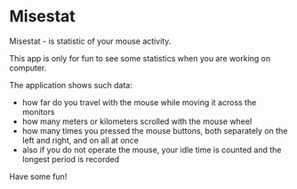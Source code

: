 # Misestat
Misestat - is statistic of your mouse activity.

This app is only for fun to see some statistics when you are working on computer.

The application shows such data:
- how far do you travel with the mouse while moving it across the monitors
- how many meters or kilometers scrolled with the mouse wheel
- how many times you pressed the mouse buttons, both separately on the left and right, and on all at once
- also if you do not operate the mouse, your idle time is counted and the longest period is recorded

Have some fun!

